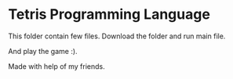 # Tetris Programming Language

This folder contain few files. Download the folder and run main file.  

And play the game :).  

Made with help of my friends.
